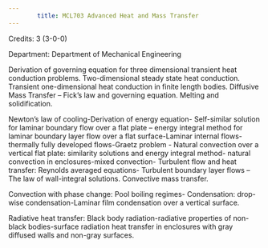 ```yaml
---
        title: MCL703 Advanced Heat and Mass Transfer
---
```

Credits: 3 (3-0-0)

Department: Department of Mechanical Engineering

Derivation of governing equation for three dimensional transient heat conduction problems. Two-dimensional steady state heat conduction. Transient one-dimensional heat conduction in finite length bodies. Diffusive Mass Transfer – Fick’s law and governing equation. Melting and solidification.

Newton’s law of cooling-Derivation of energy equation- Self-similar solution for laminar boundary flow over a flat plate – energy integral method for laminar boundary layer flow over a flat surface-Laminar internal flows-thermally fully developed flows-Graetz problem - Natural convection over a vertical flat plate: similarity solutions and energy integral method- natural convection in enclosures-mixed convection- Turbulent flow and heat transfer: Reynolds averaged equations- Turbulent boundary layer flows – The law of wall-integral solutions. Convective mass transfer.

Convection with phase change: Pool boiling regimes- Condensation: drop-wise condensation-Laminar film condensation over a vertical surface.

Radiative heat transfer: Black body radiation-radiative properties of non-black bodies-surface radiation heat transfer in enclosures with gray diffused walls and non-gray surfaces.